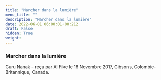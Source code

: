 ```yaml
---
title: "Marcher dans la lumière"
menu_title: ""
description: "Marcher dans la lumière"
date: 2022-06-01 06:00:01+00:212
draft: False
hidden: True
weight:
---
```

### Marcher dans la lumière

Guru Nanak - reçu par Al Fike le 16 Novembre 2017, Gibsons, Colombie-Britannique, Canada.



